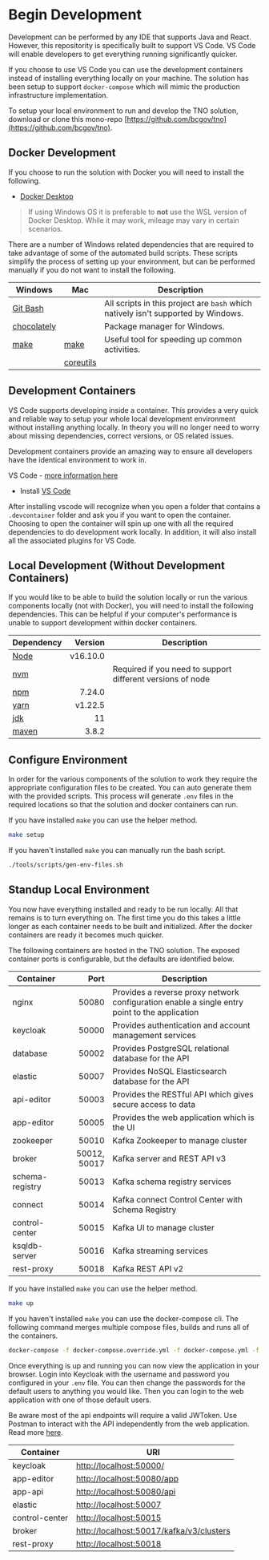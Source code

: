 # Begin Development

Development can be performed by any IDE that supports Java and React. However, this repositority is specifically built to support VS Code. VS Code will enable developers to get everything running significantly quicker.

If you choose to use VS Code you can use the development containers instead of installing everything locally on your machine.
The solution has been setup to support `docker-compose` which will mimic the production infrastructure implementation.

To setup your local environment to run and develop the TNO solution, download or clone this mono-repo [https://github.com/bcgov/tno](https://github.com/bcgov/tno).

## Docker Development

If you choose to run the solution with Docker you will need to install the following.

- [Docker Desktop](https://www.docker.com/products/docker-desktop)

> If using Windows OS it is preferable to **not** use the WSL version of Docker Desktop. While it may work, mileage may vary in certain scenarios.

There are a number of Windows related dependencies that are required to take advantage of some of the automated build scripts.
These scripts simplify the process of setting up your environment, but can be performed manually if you do not want to install the following.

| Windows                                                | Mac                                                     | Description                                                                       |
| ------------------------------------------------------ | ------------------------------------------------------- | --------------------------------------------------------------------------------- |
| [Git Bash](https://git-scm.com/)                       |                                                         | All scripts in this project are `bash` which natively isn't supported by Windows. |
| [chocolately](https://chocolatey.org/install)          |                                                         | Package manager for Windows.                                                      |
| [make](https://community.chocolatey.org/packages/make) | [make](https://formulae.brew.sh/formula/make)           | Useful tool for speeding up common activities.                                    |
|                                                        | [coreutils](https://formulae.brew.sh/formula/coreutils) |

## Development Containers

VS Code supports developing inside a container.
This provides a very quick and reliable way to setup your whole local development environment without installing anything locally.
In theory you will no longer need to worry about missing dependencies, correct versions, or OS related issues.

Development containers provide an amazing way to ensure all developers have the identical environment to work in.

VS Code - [more information here](https://code.visualstudio.com/docs/remote/containers)

- Install [VS Code](https://code.visualstudio.com/download)

After installing vscode will recognize when you open a folder that contains a `.devcontainer` folder and ask you if you want to open the container.
Choosing to open the container will spin up one with all the required dependencies to do development work locally.
In addition, it will also install all the associated plugins for VS Code.

## Local Development (Without Development Containers)

If you would like to be able to build the solution locally or run the various components locally (not with Docker), you will need to install the following dependencies.
This can be helpful if your computer's performance is unable to support development within docker containers.

| Dependency                                                                                                                                           |  Version | Description                                                |
| ---------------------------------------------------------------------------------------------------------------------------------------------------- | -------: | ---------------------------------------------------------- |
| [Node](https://nodejs.org/en/download/)                                                                                                              | v16.10.0 |                                                            |
| [nvm](https://github.com/coreybutler/nvm-windows#node-version-manager-nvm-for-windows)                                                               |          | Required if you need to support different versions of node |
| [npm](https://docs.npmjs.com/cli/v7/configuring-npm/install)                                                                                         |   7.24.0 |                                                            |
| [yarn](https://classic.yarnpkg.com/en/docs/install/#windows-stable)                                                                                  |  v1.22.5 |                                                            |
| [jdk](https://docs.oracle.com/en/java/javase/11/install/installation-jdk-microsoft-windows-platforms.html#GUID-A7E27B90-A28D-4237-9383-A58B416071CA) |       11 |                                                            |
| [maven](http://maven.apache.org/install.html)                                                                                                        |    3.8.2 |                                                            |

## Configure Environment

In order for the various components of the solution to work they require the appropriate configuration files to be created.
You can auto generate them with the provided scripts.
This process will generate `.env` files in the required locations so that the solution and docker containers can run.

If you have installed `make` you can use the helper method.

```bash
make setup
```

If you haven't installed `make` you can manually run the bash script.

```bash
./tools/scripts/gen-env-files.sh
```

## Standup Local Environment

You now have everything installed and ready to be run locally.
All that remains is to turn everything on.
The first time you do this takes a little longer as each container needs to be built and initialized.
After the docker containers are ready it becomes much quicker.

The following containers are hosted in the TNO solution.
The exposed container ports is configurable, but the defaults are identified below.

| Container       |         Port | Description                                                                                   |
| --------------- | -----------: | --------------------------------------------------------------------------------------------- |
| nginx           |        50080 | Provides a reverse proxy network configuration enable a single entry point to the application |
| keycloak        |        50000 | Provides authentication and account management services                                       |
| database        |        50002 | Provides PostgreSQL relational database for the API                                           |
| elastic         |        50007 | Provides NoSQL Elasticsearch database for the API                                             |
| api-editor      |        50003 | Provides the RESTful API which gives secure access to data                                    |
| app-editor      |        50005 | Provides the web application which is the UI                                                  |
| zookeeper       |        50010 | Kafka Zookeeper to manage cluster                                                             |
| broker          | 50012, 50017 | Kafka server and REST API v3                                                                  |
| schema-registry |        50013 | Kafka schema registry services                                                                |
| connect         |        50014 | Kafka connect Control Center with Schema Registry                                             |
| control-center  |        50015 | Kafka UI to manage cluster                                                                    |
| ksqldb-server   |        50016 | Kafka streaming services                                                                      |
| rest-proxy      |        50018 | Kafka REST API v2                                                                             |

If you have installed `make` you can use the helper method.

```bash
make up
```

If you haven't installed `make` you can use the docker-compose cli.
The following command merges multiple compose files, builds and runs all of the containers.

```bash
docker-compose -f docker-compose.override.yml -f docker-compose.yml -f ./db/kafka/docker-compose.yml -d up
```

Once everything is up and running you can now view the application in your browser.
Login into Keycloak with the username and password you configured in your `.env` file.
You can then change the passwords for the default users to anything you would like.
Then you can login to the web application with one of those default users.

Be aware most of the api endpoints will require a valid JWToken.
Use Postman to interact with the API independently from the web application.
Read more [here](../test/README.md).

| Container      | URI                                                                                  |
| -------------- | ------------------------------------------------------------------------------------ |
| keycloak       | [http://localhost:50000/](http://localhost:50000)                                    |
| app-editor     | [http://localhost:50080/app](http://localhost:50080/app)                             |
| app-api        | [http://localhost:50080/api](http://localhost:50080/api)                             |
| elastic        | [http://localhost:50007](http://localhost:50007)                                     |
| control-center | [http://localhost:50015](http://localhost:50015)                                     |
| broker         | [http://localhost:50017/kafka/v3/clusters](http://localhost:50017/kafka/v3/clusters) |
| rest-proxy     | [http://localhost:50018](http://localhost:50018)                                     |
